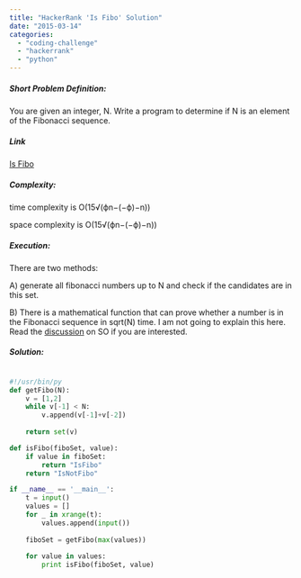 ```yaml
---
title: "HackerRank 'Is Fibo' Solution"
date: "2015-03-14"
categories: 
  - "coding-challenge"
  - "hackerrank"
  - "python"
---
```


##### Short Problem Definition:

You are given an integer, N. Write a program to determine if N is an element of the Fibonacci sequence.

##### Link

[Is Fibo](https://www.hackerrank.com/challenges/is-fibo)

##### Complexity:

time complexity is O(15√(ϕn−(−ϕ)−n))

space complexity is O(15√(ϕn−(−ϕ)−n))

##### Execution:

There are two methods:

A) generate all fibonacci numbers up to N and check if the candidates are in this set.

B) There is a mathematical function that can prove whether a number is in the Fibonacci sequence in sqrt(N) time. I am not going to explain this here. Read the [discussion](http://stackoverflow.com/questions/2432669/test-if-a-number-is-fibonacci) on SO if you are interested.

##### Solution:

```python

#!/usr/bin/py
def getFibo(N):
    v = [1,2]
    while v[-1] < N:
        v.append(v[-1]+v[-2])
    
    return set(v)

def isFibo(fiboSet, value):
    if value in fiboSet:
        return "IsFibo"
    return "IsNotFibo"

if __name__ == '__main__':
    t = input()
    values = []
    for _ in xrange(t):
        values.append(input())
    
    fiboSet = getFibo(max(values))
    
    for value in values:
        print isFibo(fiboSet, value)
```
